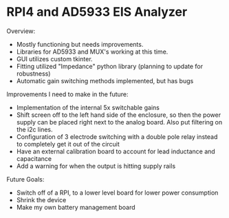 # RPI4 and AD5933 EIS Analyzer
Overview:
- Mostly functioning but needs improvements.
- Libraries for AD5933 and MUX's working at this time.
- GUI utilizes custom tkinter.
- Fitting utilized "Impedance" python library (planning to update for robustness)
- Automatic gain switching methods implemented, but has bugs


Improvements I need to make in the future:
- Implementation of the internal 5x switchable gains
- Shift screen off to the left hand side of the enclosure, so then the power supply can be placed right next to the analog board.  Also put filtering on the i2c lines.
- Configuration of 3 electrode switching with a double pole relay instead to completely get it out of the circuit
- Have an external calibration board to account for lead inductance and capacitance
- Add a warning for when the output is hitting supply rails

Future Goals:
- Switch off of a RPI, to a lower level board for lower power consumption
- Shrink the device
- Make my own battery management board
